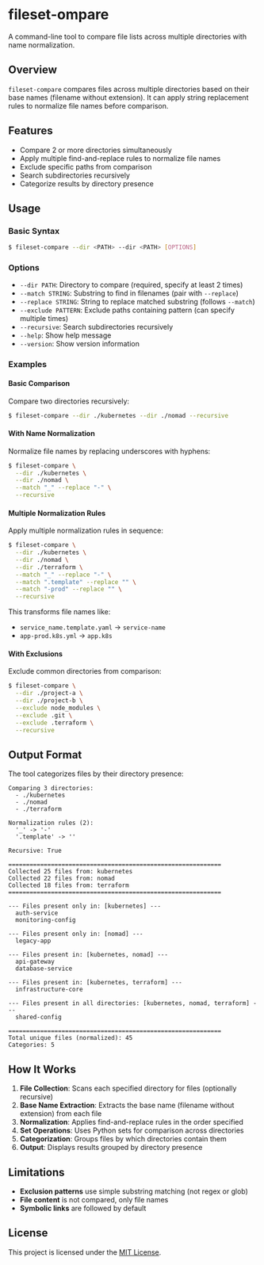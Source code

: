 # fileset-ompare

A command-line tool to compare file lists across multiple directories with name normalization.

## Overview

`fileset-compare` compares files across multiple directories based on their base names (filename without extension). It can apply string replacement rules to normalize file names before comparison.

## Features

- Compare 2 or more directories simultaneously
- Apply multiple find-and-replace rules to normalize file names
- Exclude specific paths from comparison
- Search subdirectories recursively
- Categorize results by directory presence

## Usage

### Basic Syntax

```bash
$ fileset-compare --dir <PATH> --dir <PATH> [OPTIONS]
```

### Options

- `--dir PATH`: Directory to compare (required, specify at least 2 times)
- `--match STRING`: Substring to find in filenames (pair with `--replace`)
- `--replace STRING`: String to replace matched substring (follows `--match`)
- `--exclude PATTERN`: Exclude paths containing pattern (can specify multiple times)
- `--recursive`: Search subdirectories recursively
- `--help`: Show help message
- `--version`: Show version information

### Examples

#### Basic Comparison

Compare two directories recursively:

```bash
$ fileset-compare --dir ./kubernetes --dir ./nomad --recursive
```

#### With Name Normalization

Normalize file names by replacing underscores with hyphens:

```bash
$ fileset-compare \
  --dir ./kubernetes \
  --dir ./nomad \
  --match "_" --replace "-" \
  --recursive
```

#### Multiple Normalization Rules

Apply multiple normalization rules in sequence:

```bash
$ fileset-compare \
  --dir ./kubernetes \
  --dir ./nomad \
  --dir ./terraform \
  --match "_" --replace "-" \
  --match ".template" --replace "" \
  --match "-prod" --replace "" \
  --recursive
```

This transforms file names like:

- `service_name.template.yaml` -> `service-name`
- `app-prod.k8s.yml` -> `app.k8s`

#### With Exclusions

Exclude common directories from comparison:

```bash
$ fileset-compare \
  --dir ./project-a \
  --dir ./project-b \
  --exclude node_modules \
  --exclude .git \
  --exclude .terraform \
  --recursive
```

## Output Format

The tool categorizes files by their directory presence:

```
Comparing 3 directories:
  - ./kubernetes
  - ./nomad
  - ./terraform

Normalization rules (2):
  '_' -> '-'
  '.template' -> ''

Recursive: True

============================================================
Collected 25 files from: kubernetes
Collected 22 files from: nomad
Collected 18 files from: terraform
============================================================

--- Files present only in: [kubernetes] ---
  auth-service
  monitoring-config

--- Files present only in: [nomad] ---
  legacy-app

--- Files present in: [kubernetes, nomad] ---
  api-gateway
  database-service

--- Files present in: [kubernetes, terraform] ---
  infrastructure-core

--- Files present in all directories: [kubernetes, nomad, terraform] ---
  shared-config

============================================================
Total unique files (normalized): 45
Categories: 5
```

## How It Works

1. **File Collection**: Scans each specified directory for files (optionally recursive)
2. **Base Name Extraction**: Extracts the base name (filename without extension) from each file
3. **Normalization**: Applies find-and-replace rules in the order specified
4. **Set Operations**: Uses Python sets for comparison across directories
5. **Categorization**: Groups files by which directories contain them
6. **Output**: Displays results grouped by directory presence

## Limitations

- **Exclusion patterns** use simple substring matching (not regex or glob)
- **File content** is not compared, only file names
- **Symbolic links** are followed by default

## License

This project is licensed under the [MIT License](./LICENSE).
